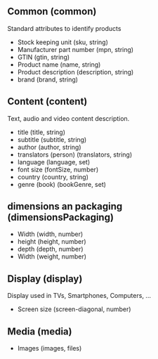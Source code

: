 ## Common (common)
Standard attributes to identify products

* Stock keeping unit (sku, string)
* Manufacturer part number (mpn, string)
* GTIN (gtin, string)
* Product name (name, string)
* Product description (description, string)
* brand (brand, string)


## Content (content)
Text, audio and video content description.

* title (title, string)
* subtitle (subtitle, string)
* author (author, string)
* translators (person) (translators, string)
* language (language, set)
* font size (fontSize, number)
* country (country, string)
* genre (book) (bookGenre, set)


## dimensions an packaging (dimensionsPackaging)
* Width (width, number)
* height (height, number)
* depth (depth, number)
* Width (weight, number)


## Display (display)
Display used in TVs, Smartphones, Computers, ...

* Screen size (screen-diagonal, number)


## Media (media)
* Images (images, files)

